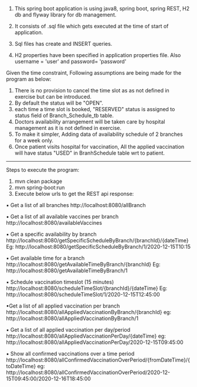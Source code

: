 
1. This spring boot application is using java8, spring boot, spring REST, H2 db and flyway library for db management.

2. It consists of .sql file which gets executed at the time of start of application.

3. Sql files has create and INSERT queries.

4. H2 properties have been specified in application properties file. 
Also username = 'user' and 
password= 'password'

Given the time constraint, Following assumptions are being made for the program as below:
1. There is no provision to cancel the time slot as as not defined in exercise but can be introduced.
2. By default the status will be "OPEN".
3. each time a time slot is booked, "RESERVED" status is assigned to status field of Branch_Schedule_tb table.
4. Doctors availability arrangement will be taken care by hospital management as it is not defined in exercise.
5. To make it simpler, Adding data of availability schedule of 2 branches for a week only.
6. Once patient visits hospital for vaccination, All the applied vaccination will have status "USED" in BranhSchedule table wrt to patient.


------------------------

Steps to execute the program:
1. mvn clean package
2. mvn spring-boot:run
3. Execute below urls to get the REST api response:

▪ Get a list of all branches
http://localhost:8080/allBranch

▪ Get a list of all available vaccines per branch
http://localhost:8080/availableVaccines

▪ Get a specific availability by branch
http://localhost:8080/getSpecificScheduleByBranch/{branchId}/{dateTime}
Eg:
http://localhost:8080/getSpecificScheduleByBranch/1/2020-12-15T10:15

▪ Get available time for a branch
http://localhost:8080/getAvailableTimeByBranch/{branchId}
Eg:
http://localhost:8080/getAvailableTimeByBranch/1


▪ Schedule vaccination timeslot (15 minutes)
http://localhost:8080/scheduleTimeSlot/{branchId}/{dateTime}
Eg:
http://localhost:8080/scheduleTimeSlot/1/2020-12-15T12:45:00


▪Get a list of all applied vaccination per branch
http://localhost:8080/allAppliedVaccinationByBranch/{branchId}
eg:
http://localhost:8080/allAppliedVaccinationByBranch/1

▪ Get a list of all applied vaccination per day/period
http://localhost:8080/allAppliedVaccinationPerDay/{dateTime}
eg:
http://localhost:8080/allAppliedVaccinationPerDay/2020-12-15T09:45:00

▪ Show all confirmed vaccinations over a time period
http://localhost:8080/allConfirmedVaccinationOverPeriod/{fromDateTime}/{toDateTime}
eg:
http://localhost:8080/allConfirmedVaccinationOverPeriod/2020-12-15T09:45:00/2020-12-16T18:45:00
